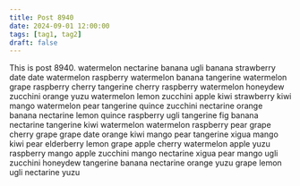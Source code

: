 ```yaml
---
title: Post 8940
date: 2024-09-01 12:00:00
tags: [tag1, tag2]
draft: false
---
```

This is post 8940.
watermelon
nectarine
banana
ugli
banana
strawberry
date
date
watermelon
raspberry
watermelon
banana
tangerine
watermelon
grape
raspberry
cherry
tangerine
cherry
raspberry
watermelon
honeydew
zucchini
orange
yuzu
watermelon
lemon
zucchini
apple
kiwi
strawberry
kiwi
mango
watermelon
pear
tangerine
quince
zucchini
nectarine
orange
banana
nectarine
lemon
quince
raspberry
ugli
tangerine
fig
banana
nectarine
tangerine
kiwi
watermelon
watermelon
raspberry
pear
grape
cherry
grape
grape
date
orange
kiwi
mango
pear
tangerine
xigua
mango
kiwi
pear
elderberry
lemon
grape
apple
cherry
watermelon
apple
yuzu
raspberry
mango
apple
zucchini
mango
nectarine
xigua
pear
mango
ugli
zucchini
honeydew
tangerine
banana
nectarine
orange
yuzu
grape
lemon
ugli
nectarine
yuzu
